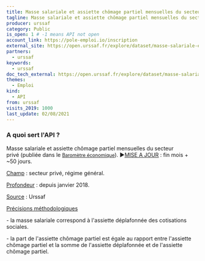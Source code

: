 ```yaml
---
title: Masse salariale et assiette chômage partiel mensuelles du secteur privé
tagline: Masse salariale et assiette chômage partiel mensuelles du secteur privé
producer: urssaf
category: Public
is_open: 1 # -1 means API not open
account_link: https://pole-emploi.io/inscription
external_site: https://open.urssaf.fr/explore/dataset/masse-salariale-et-assiette-chomage-partiel-mensuelles-du-secteur-prive/api/
partners:
  - urssaf
keywords:
  - urssaf
doc_tech_external: https://open.urssaf.fr/explore/dataset/masse-salariale-et-assiette-chomage-partiel-mensuelles-du-secteur-prive/api/
themes:
  - Emploi
kind:
  - API
from: urssaf
visits_2019: 1000
last_update: 02/08/2021
---
```


### A quoi sert l'API ?

<p style='font-family: -apple-system, BlinkMacSystemFont, \"Segoe UI\", Roboto, Helvetica, Arial, sans-serif;'>Masse salariale et assiette chômage partiel mensuelles du secteur privé<span style=\"font-size: 12.495px;\"> (publiée dans le </span><a href=\"https://www.acoss.fr/home/observatoire-economique/publications/barometre-economique.html\" style='background-color: rgb(255, 255, 255); font-family: -apple-system, BlinkMacSystemFont, \"Segoe UI\", Roboto, Helvetica, Arial, sans-serif; font-size: 12.495px; font-weight: 400;' target=\"_blank\"><span style=\"font-weight: bolder;\">Baromètre économique</span></a><span style=\"font-size: 12.495px;\">)</span><span style=\"font-size: 0.833rem;\">.</span><span style=\"font-size: 0.833rem;\"> </span><span style=\"font-family: Arial, sans-serif; font-size: 11pt;\">►</span><u style=\"font-family: inherit; font-size: 0.833rem; font-weight: bolder;\"><a href=\"https://open.urssaf.fr/explore/dataset/planning-de-mise-a-jour/table/?sort=date_de_mise_a_jour\" target=\"_blank\">MISE A JOUR</a></u><span style=\"font-family: inherit; font-size: 0.833rem; font-weight: bolder;\"> : fin mois + ~50 jours.</span></p><p style='font-family: -apple-system, BlinkMacSystemFont, \"Segoe UI\", Roboto, Helvetica, Arial, sans-serif;'><span style=\"font-family: inherit; font-size: 0.833rem;\"><u>Champ</u> : secteur privé, régime général.</span><br/></p><p style='font-family: -apple-system, BlinkMacSystemFont, \"Segoe UI\", Roboto, Helvetica, Arial, sans-serif;'><u>Profondeur</u> : depuis janvier 2018. </p><p style='font-family: -apple-system, BlinkMacSystemFont, \"Segoe UI\", Roboto, Helvetica, Arial, sans-serif;'><u>Source</u> : Urssaf<br/></p><p style='font-family: -apple-system, BlinkMacSystemFont, \"Segoe UI\", Roboto, Helvetica, Arial, sans-serif;'><u>Précisions méthodologiques</u></p><p style='font-family: -apple-system, BlinkMacSystemFont, \"Segoe UI\", Roboto, Helvetica, Arial, sans-serif;'>- la masse salariale correspond à l'assiette déplafonnée des cotisations sociales.</p><p style='font-family: -apple-system, BlinkMacSystemFont, \"Segoe UI\", Roboto, Helvetica, Arial, sans-serif;'>- la part de l'assiette chômage partiel est égale au rapport entre l'assiette chômage partiel et la somme de l'assiette déplafonnée et de l'assiette chômage partiel.</p><p style='font-family: -apple-system, BlinkMacSystemFont, \"Segoe UI\", Roboto, Helvetica, Arial, sans-serif;'><br/></p>
